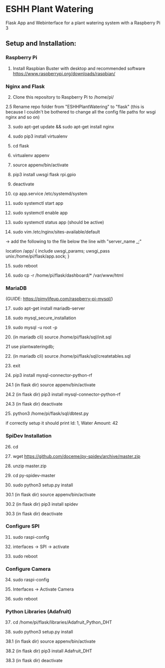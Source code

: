 
# ESHH Plant Watering

Flask App and Webinterface for a plant watering system with a Raspberry Pi 3


## Setup and Installation:

### Raspberry Pi

1. Install Raspbian Buster with desktop and recommended software
https://www.raspberrypi.org/downloads/raspbian/

### Nginx and Flask

2. Clone this repository to Raspberry Pi to /home/pi/

2.5 Rename repo folder from "ESHHPlantWatering" to "flask"
(this is because I couldn't be bothered to change all the config file paths for wsgi nginx and so on)

3. sudo apt-get update && sudo apt-get install nginx

4. sudo pip3 install virtualenv

5. cd flask

6. virtualenv appenv
7. source appenv/bin/activate
8. pip3 install uwsgi flask rpi.gpio
9. deactivate

10. cp app.service /etc/systemd/system

11. sudo systemctl start app
12. sudo systemctl enable app
13. sudo systemctl status app (should be active)

14. sudo vim /etc/nginx/sites-available/default

-> add the following to the file below the line with "server_name _;"

location /app/ {
	include uwsgi_params;
	uwsgi_pass unix:/home/pi/flask/app.sock;
}


15. sudo reboot

16. sudo cp -r /home/pi/flask/dashboard/* /var/www/html

### MariaDB

(GUIDE: https://pimylifeup.com/raspberry-pi-mysql/)

17. sudo apt-get install mariadb-server

18. sudo mysql_secure_installation

19. sudo mysql -u root -p

20. (in mariadb cli) source /home/pi/flask/sql/init.sql

21 use plantwateringdb;

22. (in mariadb cli) source /home/pi/flask/sql/createtables.sql

23. exit

24. pip3 install mysql-connector-python-rf

24.1 (in flask dir) source appenv/bin/activate

24.2 (in flask dir) pip3 install mysql-connector-python-rf

24.3 (in flask dir) deactivate

25. python3 /home/pi/flask/sql/dbtest.py

if correctly setup it should print Id: 1, Water Amount: 42

### SpiDev Installation

26. cd

27. wget https://github.com/doceme/py-spidev/archive/master.zip 

28. unzip master.zip

29. cd py-spidev-master

30. sudo python3 setup.py install

30.1 (in flask dir) source appenv/bin/activate

30.2 (in flask dir) pip3 install spidev

30.3 (in flask dir) deactivate

### Configure SPI

31. sudo raspi-config

32. interfaces -> SPI -> activate

33. sudo reboot

### Configure Camera

34. sudo raspi-config

35. Interfaces -> Activate Camera

36. sudo reboot

### Python Libraries (Adafruit)

37. cd /home/pi/flask/libraries/Adafruit_Python_DHT

38. sudo python3 setup.py install

38.1 (in flask dir) source appenv/bin/activate

38.2 (in flask dir) pip3 install Adafruit_DHT

38.3 (in flask dir) deactivate


